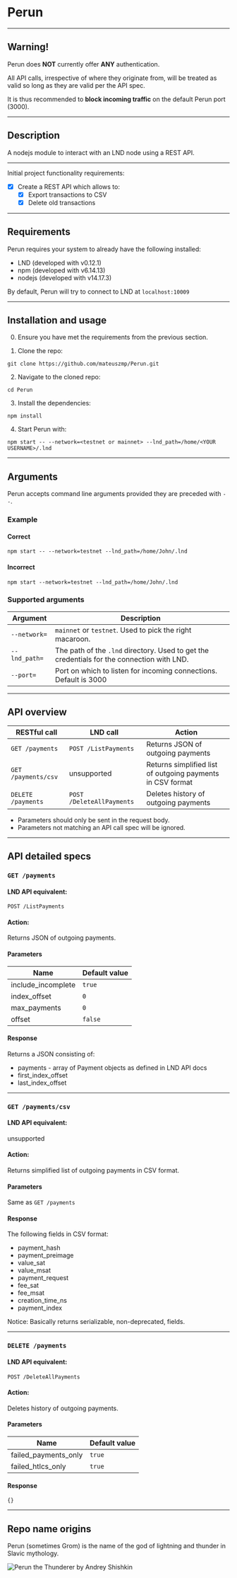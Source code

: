 # Perun

---

## Warning!

Perun does **NOT** currently offer **ANY** authentication.

All API calls, irrespective of where they originate from, will be treated as valid so long as they are valid per the API spec.

It is thus recommended to **block incoming traffic** on the default Perun port (3000).

---

## Description

A nodejs module to interact with an LND node using a REST API.

---

Initial project functionality requirements:

- [x] Create a REST API which allows to:
  - [x] Export transactions to CSV
  - [x] Delete old transactions
  
---

## Requirements

Perun requires your system to already have the following installed:
- LND (developed with v0.12.1)
- npm (developed with v6.14.13)
- nodejs (developed with v14.17.3)

By default, Perun will try to connect to LND at `localhost:10009`

---

## Installation and usage

0. Ensure you have met the requirements from the previous section.


1. Clone the repo:

`git clone https://github.com/mateuszmp/Perun.git`

2. Navigate to the cloned repo:

`cd Perun`

3. Install the dependencies:

`npm install`

4. Start Perun with: 

`npm start -- --network=<testnet or mainnet> --lnd_path=/home/<YOUR USERNAME>/.lnd`

---

## Arguments

Perun accepts command line arguments provided they are preceded with `--`.

### Example 
#### Correct
`npm start -- --network=testnet --lnd_path=/home/John/.lnd`

#### Incorrect
`npm start --network=testnet --lnd_path=/home/John/.lnd`

### Supported arguments
|Argument     |Description                                                                               |
|-------------|------------------------------------------------------------------------------------------|
|`--network=` |`mainnet` or `testnet`. Used to pick the right macaroon.                                  |
|`--lnd_path=`|The path of the `.lnd` directory. Used to get the credentials for the connection with LND.|
|`--port=`    |Port on which to listen for incoming connections. Default is 3000                         |

---

## API overview

| RESTful call        | LND call                  | Action                                                     |
|---------------------|---------------------------|------------------------------------------------------------|
| `GET /payments`     | `POST /ListPayments`      | Returns JSON of outgoing payments                          |
| `GET /payments/csv` | unsupported               | Returns simplified list of outgoing payments in CSV format |
| `DELETE /payments`  | `POST /DeleteAllPayments` | Deletes history of outgoing payments                       |

- Parameters should only be sent in the request body.
- Parameters not matching an API call spec will be ignored.

---

## API detailed specs

###     `GET /payments`

####    LND API equivalent:
`POST /ListPayments`

####    Action:
Returns JSON of outgoing payments.

####    Parameters
|Name               |Default value  |
|-------------------|---------------|
|include_incomplete |`true`         |
|index_offset       |`0`            |
|max_payments       |`0`            |
|offset             |`false`        |

####    Response
Returns a JSON consisting of:
- payments - array of Payment objects as defined in LND API docs
- first_index_offset
- last_index_offset

---

###     `GET /payments/csv`

####    LND API equivalent:
unsupported

####    Action:
Returns simplified list of outgoing payments in CSV format.

####    Parameters
Same as `GET /payments`

####    Response
The following fields in CSV format:
- payment_hash
- payment_preimage
- value_sat
- value_msat
- payment_request
- fee_sat
- fee_msat
- creation_time_ns
- payment_index

Notice:
Basically returns serializable, non-deprecated, fields.

---

###     `DELETE /payments`

####    LND API equivalent:
`POST /DeleteAllPayments`

####    Action:
Deletes history of outgoing payments.

####    Parameters
|Name                   |Default value  |
|-----------------------|---------------|
|failed_payments_only   |`true`         |
|failed_htlcs_only      |`true`         |

####    Response
`{}`

---

## Repo name origins

Perun (sometimes Grom) is the name of the god of lightning and thunder in Slavic mythology.

![Perun the Thunderer by Andrey Shishkin](https://upload.wikimedia.org/wikipedia/commons/4/46/Perun_Gromoverzhecz_by_Andrey_Shishkin.jpg "Perun the Thunderer by Andrey Shishkin")
